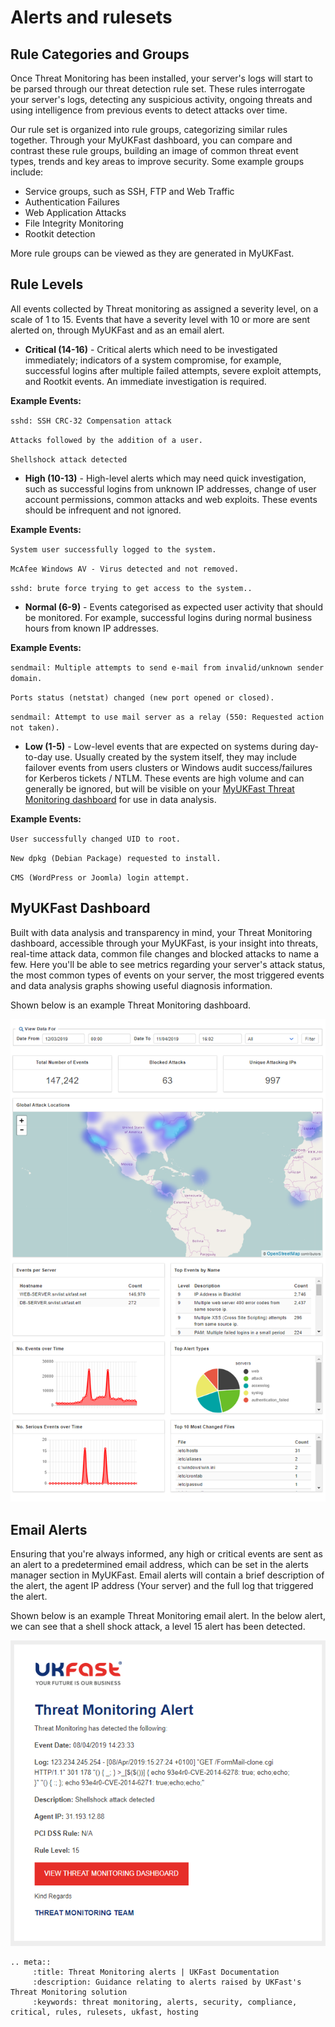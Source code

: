 # Alerts and rulesets

## Rule Categories and Groups

Once Threat Monitoring has been installed, your server's logs will start to be parsed through our threat detection rule set. These rules interrogate your server's logs, detecting any suspicious activity, ongoing threats and using intelligence from previous events to detect attacks over time.

Our rule set is organized into rule groups, categorizing similar rules together. Through your MyUKFast dashboard, you can compare and contrast these rule groups, building an image of common threat event types, trends and key areas to improve security. Some example groups include:

* Service groups, such as SSH, FTP and Web Traffic
* Authentication Failures
* Web Application Attacks
* File Integrity Monitoring
* Rootkit detection

More rule groups can be viewed as they are generated in MyUKFast.

## Rule Levels

All events collected by Threat monitoring as assigned a severity level, on a scale of 1 to 15. Events that have a severity level with 10 or more are sent alerted on, through MyUKFast and as an email alert.

- **Critical (14-16)** -
Critical alerts which need to be investigated immediately; indicators of a system compromise, for example, successful logins after multiple failed attempts, severe exploit attempts, and Rootkit events. An immediate investigation is required.

**Example Events:**

`sshd: SSH CRC-32 Compensation attack`

`Attacks followed by the addition of a user.`

`Shellshock attack detected`

- **High (10-13)** -
High-level alerts which may need quick investigation, such as successful logins from unknown IP addresses, change of user account permissions, common attacks and web exploits. These events should be infrequent and not ignored.

**Example Events:**

`System user successfully logged to the system.`

`McAfee Windows AV - Virus detected and not removed.`

`sshd: brute force trying to get access to the system..`

- **Normal (6-9)** -
Events categorised as expected user activity that should be monitored. For example, successful logins during normal business hours from known IP addresses.

**Example Events:**

`sendmail: Multiple attempts to send e-mail from invalid/unknown sender domain.`

`Ports status (netstat) changed (new port opened or closed).`

`sendmail: Attempt to use mail server as a relay (550: Requested action not taken).`


- **Low (1-5)** -
Low-level events that are expected on systems during day-to-day use. Usually created by the system itself, they may include failover events from users clusters or Windows audit success/failures for Kerberos tickets / NTLM. These events are high volume and can generally be ignored, but will be visible on your [MyUKFast Threat Monitoring dashboard](#myukfast-dashboard) for use in data analysis.

**Example Events:**

`User successfully changed UID to root.`

`New dpkg (Debian Package) requested to install.`

`CMS (WordPress or Joomla) login attempt.`

## MyUKFast Dashboard

Built with data analysis and transparency in mind, your Threat Monitoring dashboard, accessible through your MyUKFast, is your insight into threats, real-time attack data, common file changes and blocked attacks to name a few. Here you'll be able to see metrics regarding your server's attack status, the most common types of events on your server, the most triggered events and data analysis graphs showing useful diagnosis information.

Shown below is an example Threat Monitoring dashboard.

<div style="text-align: center;">

![thmon-dashboard](files/thmon-dashboard.PNG)

</div>

## Email Alerts

Ensuring that you're always informed, any high or critical events are sent as an alert to a predetermined email address, which can be set in the alerts manager section in MyUKFast. Email alerts will contain a brief description of the alert, the agent IP address (Your server) and the full log that triggered the alert.

Shown below is an example Threat Monitoring email alert. In the below alert, we can see that a shell shock attack, a level 15 alert has been detected.

<div style="text-align: center;">

![example-alert](files/example-alert.PNG)

</div>


```eval_rst
.. meta::
     :title: Threat Monitoring alerts | UKFast Documentation
     :description: Guidance relating to alerts raised by UKFast's Threat Monitoring solution
     :keywords: threat monitoring, alerts, security, compliance, critical, rules, rulesets, ukfast, hosting
```
